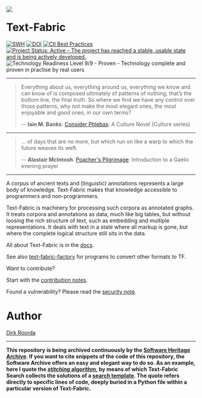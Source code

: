 <img src="/tf/docs/images/tf-small.png" align="left"/>

# Text-Fabric

[![SWH](https://archive.softwareheritage.org/badge/origin/https://github.com/annotation/text-fabric/)](https://archive.softwareheritage.org/browse/origin/https://github.com/annotation/text-fabric/)
[![DOI](https://zenodo.org/badge/DOI/10.5281/zenodo.1008899.svg)](https://doi.org/10.5281/zenodo.592193)
[![CII Best Practices](https://bestpractices.coreinfrastructure.org/projects/2592/badge)](https://bestpractices.coreinfrastructure.org/projects/2592)
[![Project Status: Active – The project has reached a stable, usable state and is being actively developed.](https://www.repostatus.org/badges/latest/active.svg)](https://www.repostatus.org/#active)
<img src="https://camo.githubusercontent.com/efdbaf92d577bd214ee5f26020d668e470045bd66de29266d8e74f336bd57d05/68747470733a2f2f773369642e6f72672f72657365617263682d746563686e6f6c6f67792d72656164696e6573732d6c6576656c732f4c6576656c3950726f76656e2e737667" alt="Technology Readiness Level 9/9 - Proven - Technology complete and proven in practise by real users" data-canonical-src="https://w3id.org/research-technology-readiness-levels/Level9Proven.svg" style="max-width: 100%;">

---

> Everything about us, everything around us, everything we know and can know of
> is composed ultimately of patterns of nothing;
> that’s the bottom line, the final truth.
> So where we find we have any control over those patterns,
> why not make the most elegant ones, the most enjoyable and good ones,
> in our own terms?
>
> -- **Iain M. Banks**.
[Consider Phlebas](https://read.amazon.com/kp/kshare?asin=B002TXZRQI&id=NpPGzf_HT5aADabyiDDSIQ&reshareId=RZ91SGMZJPWK9S1Y4EZX&reshareChannel=system):
A Culture Novel (Culture series)

---

> ... of days that are no more,
> but which run on like a warp
> to which the future weaves its weft.
>
> -- **Alastair McIntosh**.
[Poacher's Pilgrimage](https://www.waterstones.com/book/poachers-pilgrimage/alastair-mcintosh/9781780278131):
Introduction to a Gaelic evening prayer

---

A corpus of ancient texts and (linguistic) annotations represents a large body of knowledge.
Text-Fabric makes that knowledge accessible to programmers and non-programmers.

Text-Fabric is machinery for processing such corpora as annotated graphs.
It treats corpora and annotations as data, much like big tables, but without
loosing the rich structure of text, such as embedding and multiple representations.
It deals with text in a state where all markup is gone, but where the complete logical
structure still sits in the data.

All about Text-Fabric is in the
[docs](https://tt.pages.huc.knaw.nl/text-fabric/tf/index.html).

See also
[text-fabric-factory](https://gitlab.huc.knaw.nl/tt/text-fabric-factory)
for programs to convert other formats to TF.

Want to contribute?

Start with the [contribution notes](codestyle/contributing.md).

Found a vulnerability? Please read the [security note](SECURITY.md).

# Author

[Dirk Roorda](https://github.com/dirkroorda)

---

**This repository is being archived continuously by the 
[Software Heritage Archive](https://archive.softwareheritage.org).
If you want to cite snippets of the code of this repository, the Software Archive
offers an easy and elegant way to do so.
As an example, here I quote the 
[*stitching* algorithm](https://archive.softwareheritage.org/swh:1:cnt:6169c074089ddc8a0e048cb67e1fec57857ef54d;lines=3224-3270/),
by means of which Text-Fabric Search collects the solutions of a
[search template](https://tt.pages.huc.knaw.nl/text-fabric/tf/about/use.html).
The quote refers directly to specific lines of code, deeply buried in
a Python file within a particular version of Text-Fabric.**
